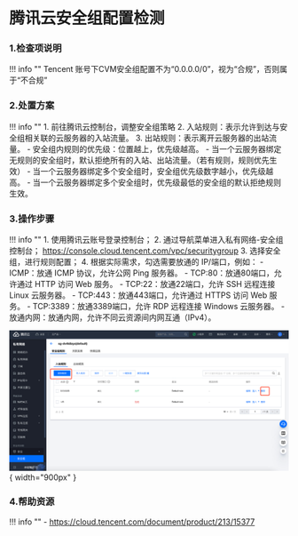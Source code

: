 # 腾讯云安全组配置检测

### 1.检查项说明
!!! info ""
    Tencent  账号下CVM安全组配置不为“0.0.0.0/0”，视为“合规”，否则属于“不合规”

### 2.处置方案
!!! info ""
    1. 前往腾讯云控制台，调整安全组策略
    2. 入站规则：表示允许到达与安全组相关联的云服务器的入站流量。
    3. 出站规则：表示离开云服务器的出站流量。
        - 安全组内规则的优先级：位置越上，优先级越高。
        - 当一个云服务器绑定无规则的安全组时，默认拒绝所有的入站、出站流量。（若有规则，规则优先生效）
        - 当一个云服务器绑定多个安全组时，安全组优先级数字越小，优先级越高。
        - 当一个云服务器绑定多个安全组时，优先级最低的安全组的默认拒绝规则生效。


### 3.操作步骤
!!! info ""
    1. 使用腾讯云账号登录控制台；
    2. 通过导航菜单进入私有网络-安全组控制台； https://console.cloud.tencent.com/vpc/securitygroup
    3. 选择安全组，进行规则配置；
    4. 根据实际需求，勾选需要放通的 IP/端口，例如：
        - ICMP：放通 ICMP 协议，允许公网 Ping 服务器。
        - TCP:80：放通80端口，允许通过 HTTP 访问 Web 服务。
        - TCP:22：放通22端口，允许 SSH 远程连接 Linux 云服务器。
        - TCP:443：放通443端口，允许通过 HTTPS 访问 Web 服务。
        - TCP:3389：放通3389端口，允许 RDP 远程连接 Windows 云服务器。
        - 放通内网：放通内网，允许不同云资源间内网互通（IPv4）。

![处置方案-修改安全组规则](../../img/suggest/tencent/network-policy.png){ width="900px" }

### 4.帮助资源
!!! info ""
    - https://cloud.tencent.com/document/product/213/15377
    